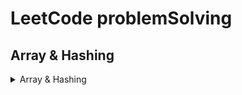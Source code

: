 # LeetCode problemSolving
## Array & Hashing
<details>
<summary>Array & Hashing</summary>

<details>
<summary>Top K Frequent Elements</summary>

#### Intuition
To solve the "Top K Frequent Elements" problem, we use a combination of a dictionary and bucket sort. The dictionary helps us count the frequency of each element in the input array. Once we have the frequencies, we use an array of lists (buckets) where each index represents a frequency. We place elements into the buckets based on their frequencies. Finally, we iterate through the bucket array from the highest frequency to the lowest, collecting the top k frequent elements.

This approach is efficient because it leverages the frequency information directly, making it possible to gather the most frequent elements without sorting the entire array of frequencies.

#### Pseudocode

1. **Count the Frequencies**:
   - Initialize an empty dictionary to store the frequency of each element.
   - Iterate through each element in the input array.
     - If the element is already in the dictionary, increment its count.
     - Otherwise, add the element to the dictionary with a count of 1.

2. **Bucket Sort**:
   - Initialize an array of lists (buckets) with a length of `nums.Length + 1`.
   - Iterate through the dictionary.
     - For each element, use its frequency as an index to place it in the corresponding bucket.

3. **Collect Top K Frequent Elements**:
   - Initialize an empty list to store the result.
   - Iterate through the bucket array from the end (highest frequency) to the start.
     - Add elements from non-empty buckets to the result list.
     - Stop when we have collected `k` elements.

4. **Return the Result**:
   - Convert the result list to an array and return it.

#### Time and Space Complexity
- **Time Complexity**: O(n), where n is the number of elements in the input array. This is because we iterate over the array to count frequencies and then iterate over the bucket array.
- **Space Complexity**: O(n), where n is the number of elements in the input array. We use additional space for the dictionary and the bucket array, both of which can grow proportionally to the number of elements.
</details>

</details>
